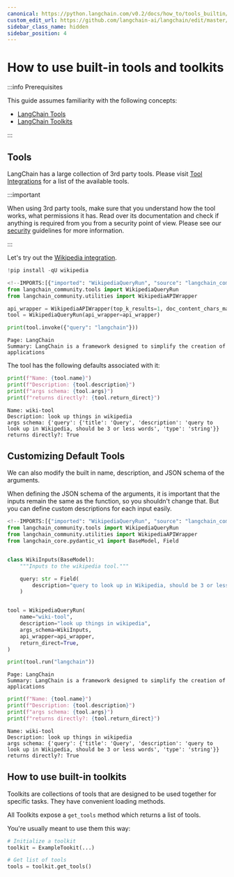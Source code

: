 ```yaml
---
canonical: https://python.langchain.com/v0.2/docs/how_to/tools_builtin/
custom_edit_url: https://github.com/langchain-ai/langchain/edit/master/docs/docs/how_to/tools_builtin.ipynb
sidebar_class_name: hidden
sidebar_position: 4
---
```


# How to use built-in tools and toolkits

:::info Prerequisites

This guide assumes familiarity with the following concepts:

- [LangChain Tools](/docs/concepts/#tools)
- [LangChain Toolkits](/docs/concepts/#tools)

:::

## Tools

LangChain has a large collection of 3rd party tools. Please visit [Tool Integrations](/docs/integrations/tools/) for a list of the available tools.

:::important

When using 3rd party tools, make sure that you understand how the tool works, what permissions
it has. Read over its documentation and check if anything is required from you
from a security point of view. Please see our [security](https://python.langchain.com/v0.2/docs/security/) 
guidelines for more information.

:::

Let's try out the [Wikipedia integration](/docs/integrations/tools/wikipedia/).


```python
!pip install -qU wikipedia
```


```python
<!--IMPORTS:[{"imported": "WikipediaQueryRun", "source": "langchain_community.tools", "docs": "https://api.python.langchain.com/en/latest/tools/langchain_community.tools.wikipedia.tool.WikipediaQueryRun.html", "title": "How to use built-in tools and toolkits"}, {"imported": "WikipediaAPIWrapper", "source": "langchain_community.utilities", "docs": "https://api.python.langchain.com/en/latest/utilities/langchain_community.utilities.wikipedia.WikipediaAPIWrapper.html", "title": "How to use built-in tools and toolkits"}]-->
from langchain_community.tools import WikipediaQueryRun
from langchain_community.utilities import WikipediaAPIWrapper

api_wrapper = WikipediaAPIWrapper(top_k_results=1, doc_content_chars_max=100)
tool = WikipediaQueryRun(api_wrapper=api_wrapper)

print(tool.invoke({"query": "langchain"}))
```
```output
Page: LangChain
Summary: LangChain is a framework designed to simplify the creation of applications
```
The tool has the following defaults associated with it:


```python
print(f"Name: {tool.name}")
print(f"Description: {tool.description}")
print(f"args schema: {tool.args}")
print(f"returns directly?: {tool.return_direct}")
```
```output
Name: wiki-tool
Description: look up things in wikipedia
args schema: {'query': {'title': 'Query', 'description': 'query to look up in Wikipedia, should be 3 or less words', 'type': 'string'}}
returns directly?: True
```
## Customizing Default Tools
We can also modify the built in name, description, and JSON schema of the arguments.

When defining the JSON schema of the arguments, it is important that the inputs remain the same as the function, so you shouldn't change that. But you can define custom descriptions for each input easily.


```python
<!--IMPORTS:[{"imported": "WikipediaQueryRun", "source": "langchain_community.tools", "docs": "https://api.python.langchain.com/en/latest/tools/langchain_community.tools.wikipedia.tool.WikipediaQueryRun.html", "title": "How to use built-in tools and toolkits"}, {"imported": "WikipediaAPIWrapper", "source": "langchain_community.utilities", "docs": "https://api.python.langchain.com/en/latest/utilities/langchain_community.utilities.wikipedia.WikipediaAPIWrapper.html", "title": "How to use built-in tools and toolkits"}]-->
from langchain_community.tools import WikipediaQueryRun
from langchain_community.utilities import WikipediaAPIWrapper
from langchain_core.pydantic_v1 import BaseModel, Field


class WikiInputs(BaseModel):
    """Inputs to the wikipedia tool."""

    query: str = Field(
        description="query to look up in Wikipedia, should be 3 or less words"
    )


tool = WikipediaQueryRun(
    name="wiki-tool",
    description="look up things in wikipedia",
    args_schema=WikiInputs,
    api_wrapper=api_wrapper,
    return_direct=True,
)

print(tool.run("langchain"))
```
```output
Page: LangChain
Summary: LangChain is a framework designed to simplify the creation of applications
```

```python
print(f"Name: {tool.name}")
print(f"Description: {tool.description}")
print(f"args schema: {tool.args}")
print(f"returns directly?: {tool.return_direct}")
```
```output
Name: wiki-tool
Description: look up things in wikipedia
args schema: {'query': {'title': 'Query', 'description': 'query to look up in Wikipedia, should be 3 or less words', 'type': 'string'}}
returns directly?: True
```
## How to use built-in toolkits

Toolkits are collections of tools that are designed to be used together for specific tasks. They have convenient loading methods.

All Toolkits expose a `get_tools` method which returns a list of tools.

You're usually meant to use them this way:

```python
# Initialize a toolkit
toolkit = ExampleTookit(...)

# Get list of tools
tools = toolkit.get_tools()
```
